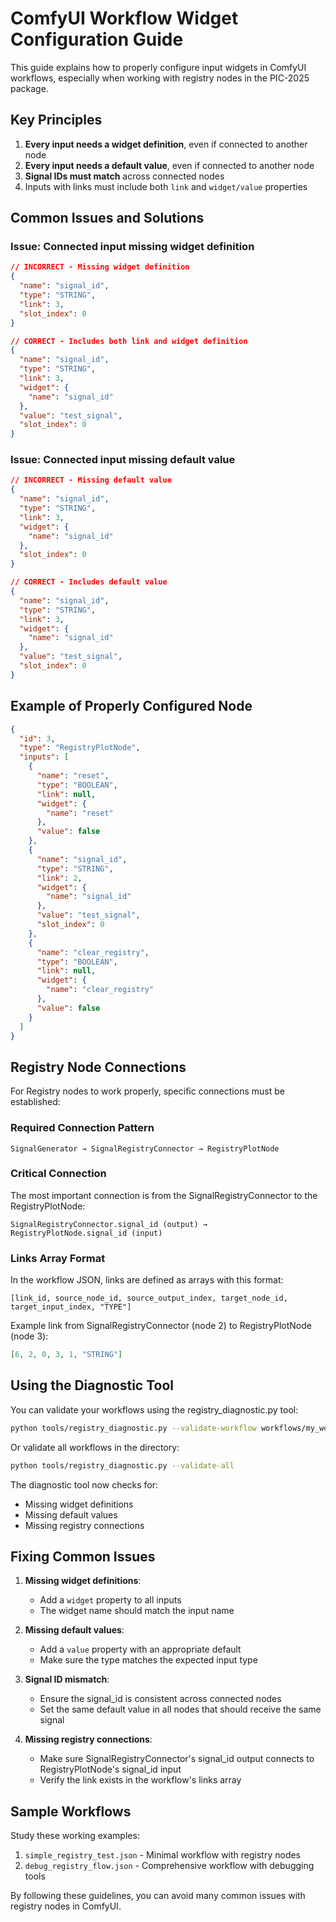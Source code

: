 # ComfyUI Workflow Widget Configuration Guide

This guide explains how to properly configure input widgets in ComfyUI workflows, especially when working with registry nodes in the PIC-2025 package.

## Key Principles

1. **Every input needs a widget definition**, even if connected to another node
2. **Every input needs a default value**, even if connected to another node
3. **Signal IDs must match** across connected nodes
4. Inputs with links must include both `link` and `widget/value` properties

## Common Issues and Solutions

### Issue: Connected input missing widget definition

```json
// INCORRECT - Missing widget definition
{
  "name": "signal_id",
  "type": "STRING",
  "link": 3,
  "slot_index": 0
}
```

```json
// CORRECT - Includes both link and widget definition
{
  "name": "signal_id",
  "type": "STRING",
  "link": 3,
  "widget": {
    "name": "signal_id"
  },
  "value": "test_signal",
  "slot_index": 0
}
```

### Issue: Connected input missing default value

```json
// INCORRECT - Missing default value
{
  "name": "signal_id",
  "type": "STRING",
  "link": 3,
  "widget": {
    "name": "signal_id"
  },
  "slot_index": 0
}
```

```json
// CORRECT - Includes default value
{
  "name": "signal_id",
  "type": "STRING",
  "link": 3,
  "widget": {
    "name": "signal_id"
  },
  "value": "test_signal",
  "slot_index": 0
}
```

## Example of Properly Configured Node

```json
{
  "id": 3,
  "type": "RegistryPlotNode",
  "inputs": [
    {
      "name": "reset",
      "type": "BOOLEAN",
      "link": null,
      "widget": {
        "name": "reset"
      },
      "value": false
    },
    {
      "name": "signal_id",
      "type": "STRING",
      "link": 2,
      "widget": {
        "name": "signal_id"
      },
      "value": "test_signal",
      "slot_index": 0
    },
    {
      "name": "clear_registry",
      "type": "BOOLEAN",
      "link": null,
      "widget": {
        "name": "clear_registry"
      },
      "value": false
    }
  ]
}
```

## Registry Node Connections

For Registry nodes to work properly, specific connections must be established:

### Required Connection Pattern

```
SignalGenerator → SignalRegistryConnector → RegistryPlotNode
```

### Critical Connection

The most important connection is from the SignalRegistryConnector to the RegistryPlotNode:

```
SignalRegistryConnector.signal_id (output) → RegistryPlotNode.signal_id (input)
```

### Links Array Format

In the workflow JSON, links are defined as arrays with this format:
```
[link_id, source_node_id, source_output_index, target_node_id, target_input_index, "TYPE"]
```

Example link from SignalRegistryConnector (node 2) to RegistryPlotNode (node 3):
```json
[6, 2, 0, 3, 1, "STRING"]
```

## Using the Diagnostic Tool

You can validate your workflows using the registry_diagnostic.py tool:

```bash
python tools/registry_diagnostic.py --validate-workflow workflows/my_workflow.json
```

Or validate all workflows in the directory:

```bash
python tools/registry_diagnostic.py --validate-all
```

The diagnostic tool now checks for:
- Missing widget definitions
- Missing default values
- Missing registry connections

## Fixing Common Issues

1. **Missing widget definitions**:
   - Add a `widget` property to all inputs
   - The widget name should match the input name

2. **Missing default values**:
   - Add a `value` property with an appropriate default
   - Make sure the type matches the expected input type

3. **Signal ID mismatch**:
   - Ensure the signal_id is consistent across connected nodes
   - Set the same default value in all nodes that should receive the same signal

4. **Missing registry connections**:
   - Make sure SignalRegistryConnector's signal_id output connects to RegistryPlotNode's signal_id input
   - Verify the link exists in the workflow's links array

## Sample Workflows

Study these working examples:
1. `simple_registry_test.json` - Minimal workflow with registry nodes
2. `debug_registry_flow.json` - Comprehensive workflow with debugging tools

By following these guidelines, you can avoid many common issues with registry nodes in ComfyUI.
